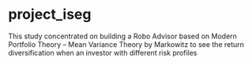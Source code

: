 # project_iseg
This study concentrated on building a Robo Advisor based on Modern Portfolio Theory – Mean Variance Theory by Markowitz to see the return diversification when an investor with different risk profiles
